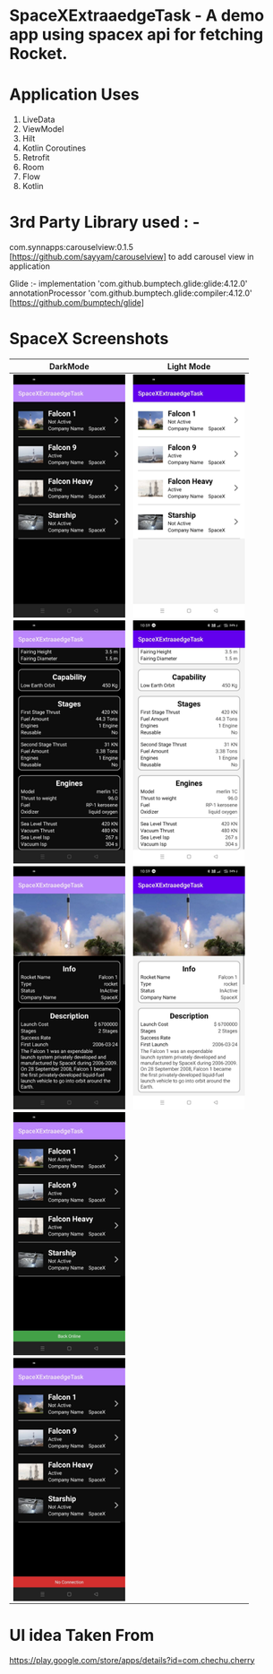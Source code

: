 # SpaceXExtraaedgeTask - A demo app using spacex api for fetching Rocket.

# Application Uses
1. LiveData
2. ViewModel
3. Hilt
4. Kotlin Coroutines
5. Retrofit
6. Room
7. Flow
8. Kotlin


# 3rd Party Library used :  - 
com.synnapps:carouselview:0.1.5 [https://github.com/sayyam/carouselview]  to add carousel view in application 

Glide :- 
implementation 'com.github.bumptech.glide:glide:4.12.0'
annotationProcessor 'com.github.bumptech.glide:compiler:4.12.0' 
[https://github.com/bumptech/glide] 


# SpaceX Screenshots

| DarkMode  | Light Mode |
| ------------- | ------------- |
|  <img align="left" src="https://github.com/anuragkachhala/SpaceXExtraaedgeTask/blob/master/assets/list_dark.jpeg" width="200"> |  <img align="left" src="https://github.com/anuragkachhala/SpaceXExtraaedgeTask/blob/master/assets/list_light.jpeg" width="200">  |
|  <img align="left" src="https://github.com/anuragkachhala/SpaceXExtraaedgeTask/blob/master/assets/details_dark.jpeg" width="200"> |  <img align="left" src="https://github.com/anuragkachhala/SpaceXExtraaedgeTask/blob/master/assets/details_light.jpeg" width="200"> |
|  <img align="left" src="https://github.com/anuragkachhala/SpaceXExtraaedgeTask/blob/master/assets/details_dark_carouselview.jpeg" width="200">| <img align="left" src="https://github.com/anuragkachhala/SpaceXExtraaedgeTask/blob/master/assets/details_light_carouselview.jpeg" width="200"> |
|  <img align="left" src="https://github.com/anuragkachhala/SpaceXExtraaedgeTask/blob/master/assets/list_dark_connected.jpeg" width="200"> | | 
|  <img align="left" src="https://github.com/anuragkachhala/SpaceXExtraaedgeTask/blob/master/assets/list_dark_no_connection.jpeg" width="200"> | |
  


# UI idea Taken From 

https://play.google.com/store/apps/details?id=com.chechu.cherry
